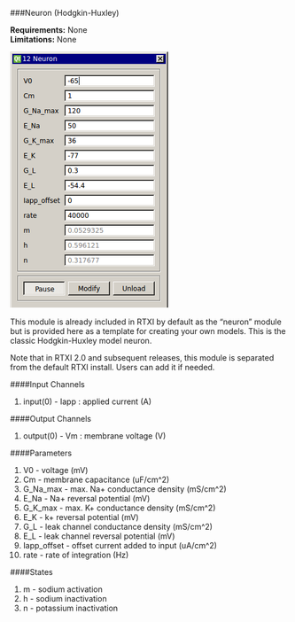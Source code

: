 ###Neuron (Hodgkin-Huxley)

**Requirements:** None  
**Limitations:** None  

![HH Model Neuron GUI](neuron.png)

This module is already included in RTXI by default as the “neuron” module but is provided here as a template for creating your own models. This is the classic Hodgkin-Huxley model neuron.

Note that in RTXI 2.0 and subsequent releases, this module is separated from the default RTXI install. Users can add it if needed. 

####Input Channels
1. input(0) - Iapp : applied current  (A)

####Output Channels
1. output(0) - Vm : membrane voltage (V)

####Parameters
1. V0 - voltage (mV)
2. Cm - membrane capacitance (uF/cm^2)
3. G_Na_max - max. Na+ conductance density (mS/cm^2)
4. E_Na - Na+ reversal potential (mV)
5. G_K_max - max. K+ conductance density (mS/cm^2)
6. E_K - k+ reversal potential (mV)
7. G_L - leak channel conductance density (mS/cm^2)
8. E_L - leak channel reversal potential (mV)
9. Iapp_offset - offset current added to input (uA/cm^2)
10. rate - rate of integration (Hz)

####States
1. m - sodium activation
2. h - sodium inactivation
3. n - potassium inactivation
